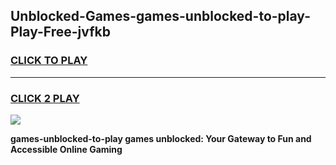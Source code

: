 
## Unblocked-Games-games-unblocked-to-play-Play-Free-jvfkb
<h3>
<a href="https://premium76.site?title=games-unblocked-to-play&ref=22A">CLICK TO PLAY</a></h3>
<hr>

<h3>
<a href="https://premium76.site?title=games-unblocked-to-play&ref=22A">CLICK 2 PLAY</a>
  
</h3>

<a href="https://premium76.site?title=games-unblocked-to-play&ref=22A"><img src="https://clearcache.store/games.png"></a>


**games-unblocked-to-play games unblocked: Your Gateway to Fun and Accessible Online Gaming**
